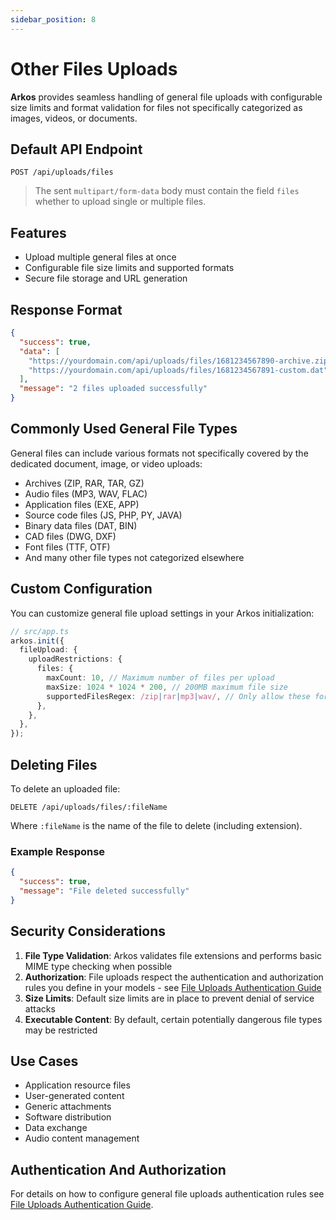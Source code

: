 ```yaml
---
sidebar_position: 8
---
```


# Other Files Uploads

**Arkos** provides seamless handling of general file uploads with configurable size limits and format validation for files not specifically categorized as images, videos, or documents.

## Default API Endpoint

```
POST /api/uploads/files
```

> The sent `multipart/form-data` body must contain the field `files` whether to upload single or multiple files.

## Features

- Upload multiple general files at once
- Configurable file size limits and supported formats
- Secure file storage and URL generation

## Response Format

```json
{
  "success": true,
  "data": [
    "https://yourdomain.com/api/uploads/files/1681234567890-archive.zip",
    "https://yourdomain.com/api/uploads/files/1681234567891-custom.dat"
  ],
  "message": "2 files uploaded successfully"
}
```

## Commonly Used General File Types

General files can include various formats not specifically covered by the dedicated document, image, or video uploads:

- Archives (ZIP, RAR, TAR, GZ)
- Audio files (MP3, WAV, FLAC)
- Application files (EXE, APP)
- Source code files (JS, PHP, PY, JAVA)
- Binary data files (DAT, BIN)
- CAD files (DWG, DXF)
- Font files (TTF, OTF)
- And many other file types not categorized elsewhere

## Custom Configuration

You can customize general file upload settings in your Arkos initialization:

```ts
// src/app.ts
arkos.init({
  fileUpload: {
    uploadRestrictions: {
      files: {
        maxCount: 10, // Maximum number of files per upload
        maxSize: 1024 * 1024 * 200, // 200MB maximum file size
        supportedFilesRegex: /zip|rar|mp3|wav/, // Only allow these formats
      },
    },
  },
});
```

## Deleting Files

To delete an uploaded file:

```
DELETE /api/uploads/files/:fileName
```

Where `:fileName` is the name of the file to delete (including extension).

### Example Response

```json
{
  "success": true,
  "message": "File deleted successfully"
}
```

## Security Considerations

1. **File Type Validation**: Arkos validates file extensions and performs basic MIME type checking when possible
2. **Authorization**: File uploads respect the authentication and authorization rules you define in your models - see [File Uploads Authentication Guide](/docs/advanced-guide/file-uploads-authentication)
3. **Size Limits**: Default size limits are in place to prevent denial of service attacks
4. **Executable Content**: By default, certain potentially dangerous file types may be restricted

## Use Cases

- Application resource files
- User-generated content
- Generic attachments
- Software distribution
- Data exchange
- Audio content management

## Authentication And Authorization

For details on how to configure general file uploads authentication rules see [File Uploads Authentication Guide](/docs/advanced-guide/file-uploads-authentication).
